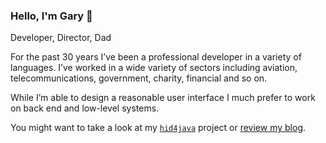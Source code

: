 ### Hello, I'm Gary 👋

Developer, Director, Dad

For the past 30 years I’ve been a professional developer in a variety of languages. I’ve worked in a wide variety of sectors including aviation, telecommunications, government, charity, financial and so on.

While I’m able to design a reasonable user interface I much prefer to work on back end and low-level systems.

You might want to take a look at my [`hid4java`](https://github.com/gary-rowe/hid4java) project or [review my blog](https://gary-rowe.com).
